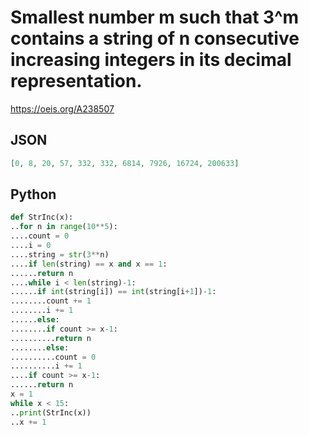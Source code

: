 # Smallest number m such that 3^m contains a string of n consecutive increasing integers in its decimal representation\.
https://oeis.org/A238507
## JSON
```JSON
[0, 8, 20, 57, 332, 332, 6814, 7926, 16724, 200633]
```
## Python
```Python
def StrInc(x):
..for n in range(10**5):
....count = 0
....i = 0
....string = str(3**n)
....if len(string) == x and x == 1:
......return n
....while i < len(string)-1:
......if int(string[i]) == int(string[i+1])-1:
........count += 1
........i += 1
......else:
........if count >= x-1:
..........return n
........else:
..........count = 0
..........i += 1
....if count >= x-1:
......return n
x = 1
while x < 15:
..print(StrInc(x))
..x += 1
```
